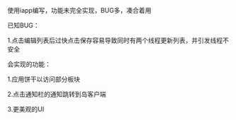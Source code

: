 使用iapp编写，功能未完全实现，BUG多，凑合着用

已知BUG：

1.点击编辑列表后过快点击保存容易导致同时有两个线程更新列表，并引发线程不安全

会实现的功能：

1.应用饼干以访问部分板块

2.点击通知栏的通知跳转到岛客户端

3.更美观的UI
